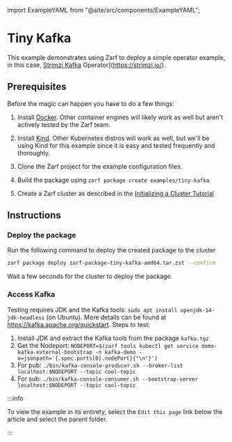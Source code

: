 import ExampleYAML from "@site/src/components/ExampleYAML";

# Tiny Kafka

This example demonstrates using Zarf to deploy a simple operator example, in this case, [Strimzi Kafka](https://strimzi.io/) Operator](https://strimzi.io/).

## Prerequisites

Before the magic can happen you have to do a few things:

1. Install [Docker](https://docs.docker.com/get-docker/). Other container engines will likely work as well but aren't actively tested by the Zarf team.

1. Install [Kind](https://github.com/kubernetes-sigs/kind). Other Kubernetes distros will work as well, but we'll be using Kind for this example since it is easy and tested frequently and thoroughly.

1. Clone the Zarf project for the example configuration files.

1. Build the package using `zarf package create examples/tiny-kafka`

1. Create a Zarf cluster as described in the [Initializing a Cluster Tutorial](../../docs/5-zarf-tutorials/1-initializing-a-k8s-cluster.md/)

## Instructions

### Deploy the package

Run the following command to deploy the created package to the cluster

``` bash
zarf package deploy zarf-package-tiny-kafka-amd64.tar.zst --confirm
```

Wait a few seconds for the cluster to deploy the package.

### Access Kafka

Testing requires JDK and the Kafka tools: `sudo apt install openjdk-14-jdk-headless` (on Ubuntu). More details can be found at <https://kafka.apache.org/quickstart>. Steps to test:

1. Install JDK and extract the Kafka tools from the package `kafka.tgz`
2. Get the Nodeport: `NODEPORT=$(zarf tools kubectl get service demo-kafka-external-bootstrap -n kafka-demo -o=jsonpath='{.spec.ports[0].nodePort}{"\n"}')`
3. For pub: `./bin/kafka-console-producer.sh --broker-list localhost:$NODEPORT --topic cool-topic`
4. For sub: `./bin/kafka-console-consumer.sh --bootstrap-server localhost:$NODEPORT --topic cool-topic`

:::info

To view the example in its entirety, select the `Edit this page` link below the article and select the parent folder.

:::

<ExampleYAML example="tiny-kafka" showLink={false} />
